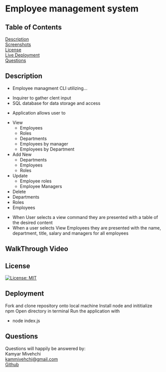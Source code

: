 # Employee management system

## Table of Contents
[Description](#Description)
 <br>
[Screenshots](#screenshots)
 <br>
 [License](#license)
 <br>
[Live Deployment](#Deployment)
 <br>
[Questions](#questions)
 
 
 ## Description
 - Employee managment CLI utilizing...
  + Inquirer to gather clent input
  + SQL database for data storage and access
 - Application allows user to
  + View
    + Employees
    + Roles
    + Departments
    + Employees by manager
    + Employees by Department
  + Add New
    + Departments
    + Employees
    + Roles
  + Update
    + Employee roles
    + Employee Managers
  + Delete
   + Departments
   + Roles
   + Employees
 - When User selects a view command they are presented with a table of the desired content
 - When a user selects View Employees they are presented with the name, department, title, salary and managers for all employees
 
 ## WalkThrough Video



## License 
[![License: MIT](https://img.shields.io/badge/License-MIT-yellow.svg)](https://opensource.org/licenses/MIT)







## Deployment
Fork and clone repository onto local machine
Install node and inititialize npm
Open directory in terminal
Run the application with
 - node index.js
## Questions

Questions will happily be answered by:
<br>
Kamyar Mivehchi
<br>
[kammivehchi@gmail.com](mailto:kammivehchi@gmail.com)
<br>
[Github](https://github.com/Kam-Mivehchi)


